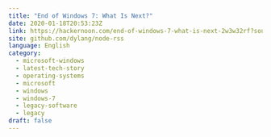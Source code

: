 ```yaml
---
title: "End of Windows 7: What Is Next?"
date: 2020-01-18T20:53:23Z
link: https://hackernoon.com/end-of-windows-7-what-is-next-2w3w32rf?source=rss&utm_medium=RSS&utm_source=news.12bit.vn
site: github.com/dylang/node-rss
language: English
category:
  - microsoft-windows
  - latest-tech-story
  - operating-systems
  - microsoft
  - windows
  - windows-7
  - legacy-software
  - legacy
draft: false
---
```

